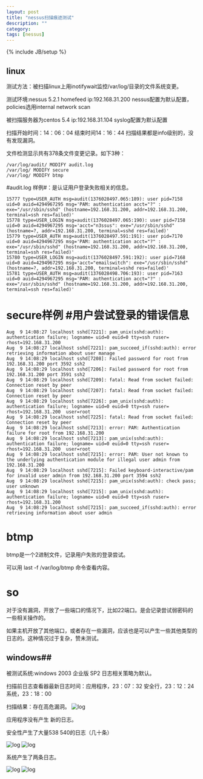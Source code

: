 ```yaml
---
layout: post
title: "nessus扫描痕迹测试"
description: ""
category: 
tags: [nessus]
---
```

{% include JB/setup %}

## linux ##

测试方法：被扫描linux上用inotifywait监控/var/log/目录的文件系统变更。

测试环境:nessus 5.2.1  homefeed ip:192.168.31.200 nessus配置为默认配置，policies选用internal network scan

被扫描服务器为centos 5.4 ip:192.168.31.104 syslog配置为默认配置

扫描开始时间：14：06：04 结束时间14：16：44 扫描结果都是info级别的，没有发现漏洞。

文件检测显示共有378条文件变更记录。如下3种：

	/var/log/audit/ MODIFY audit.log
	/var/log/ MODIFY secure
	/var/log/ MODIFY btmp

#audit.log 样例#：是认证用户登录失败相关的信息。

	15777 type=USER_AUTH msg=audit(1376028497.065:189): user pid=7158 uid=0 auid=4294967295 msg='PAM: authentication acct="?" : exe="/usr/sbin/sshd" (hostname=192.168.31.200, addr=192.168.31.200, terminal=ssh res=failed)'
	15778 type=USER_LOGIN msg=audit(1376028497.065:190): user pid=7158 uid=0 auid=4294967295 msg='acct="n3ssus": exe="/usr/sbin/sshd" (hostname=?, addr=192.168.31.200, terminal=sshd res=failed)'
	15779 type=USER_AUTH msg=audit(1376028497.591:191): user pid=7170 uid=0 auid=4294967295 msg='PAM: authentication acct="?" : exe="/usr/sbin/sshd" (hostname=192.168.31.200, addr=192.168.31.200, terminal=ssh res=failed)'
	15780 type=USER_LOGIN msg=audit(1376028497.591:192): user pid=7168 uid=0 auid=4294967295 msg='acct="emailswitch": exe="/usr/sbin/sshd" (hostname=?, addr=192.168.31.200, terminal=sshd res=failed)'
	15781 type=USER_AUTH msg=audit(1376028498.706:193): user pid=7163 uid=0 auid=4294967295 msg='PAM: authentication acct="?" : exe="/usr/sbin/sshd" (hostname=192.168.31.200, addr=192.168.31.200, terminal=ssh res=failed)'


# secure样例 #用户尝试登录的错误信息


	Aug  9 14:08:27 localhost sshd[7221]: pam_unix(sshd:auth): authentication failure; logname= uid=0 euid=0 tty=ssh ruser= rhost=192.168.31.200
	Aug  9 14:08:27 localhost sshd[7221]: pam_succeed_if(sshd:auth): error retrieving information about user manage
	Aug  9 14:08:29 localhost sshd[7208]: Failed password for root from 192.168.31.200 port 3592 ssh2
	Aug  9 14:08:29 localhost sshd[7206]: Failed password for root from 192.168.31.200 port 3591 ssh2
	Aug  9 14:08:29 localhost sshd[7209]: fatal: Read from socket failed: Connection reset by peer
	Aug  9 14:08:29 localhost sshd[7207]: fatal: Read from socket failed: Connection reset by peer
	Aug  9 14:08:29 localhost sshd[7226]: pam_unix(sshd:auth): authentication failure; logname= uid=0 euid=0 tty=ssh ruser= rhost=192.168.31.200  user=root
	Aug  9 14:08:29 localhost sshd[7225]: fatal: Read from socket failed: Connection reset by peer
	Aug  9 14:08:29 localhost sshd[7213]: error: PAM: Authentication failure for root from 192.168.31.200
	Aug  9 14:08:29 localhost sshd[7213]: pam_unix(sshd:auth): authentication failure; logname= uid=0 euid=0 tty=ssh ruser= rhost=192.168.31.200  user=root
	Aug  9 14:08:29 localhost sshd[7215]: error: PAM: User not known to the underlying authentication module for illegal user admin from 192.168.31.200
	Aug  9 14:08:29 localhost sshd[7215]: Failed keyboard-interactive/pam for invalid user admin from 192.168.31.200 port 3594 ssh2
	Aug  9 14:08:29 localhost sshd[7215]: pam_unix(sshd:auth): check pass; user unknown
	Aug  9 14:08:29 localhost sshd[7215]: pam_unix(sshd:auth): authentication failure; logname= uid=0 euid=0 tty=ssh ruser= rhost=192.168.31.200
	Aug  9 14:08:29 localhost sshd[7215]: pam_succeed_if(sshd:auth): error retrieving information about user admin


# btmp #

btmp是一个2进制文件，记录用户失败的登录尝试。

可以用 last -f /var/log/btmp 命令查看内容。


# so #

对于没有漏洞，开放了一些端口的情况下，比如22端口。是会记录尝试弱密码的一些相关操作的。

如果主机开放了其他端口，或者存在一些漏洞，应该也是可以产生一些其他类型的日志的。这种情况过于复杂，赞未测试。


## windows##

被测试系统:windows 2003 企业版 SP2  日志相关策略为默认。

扫描前日志查看器最新日志时间：应用程序，23：07：32 安全行，23：12：24 系统，23：18：00

扫描结果：存在高危漏洞。
![log]({{site.img_url}}win5.png)

应用程序没有产生 新的日志。

安全性产生了大量538 540的日志（几十条）

![log]({{site.img_url}}win1.png)
![log]({{site.img_url}}win2.png)

系统产生了两条日志。

![log]({{site.img_url}}win3.png)
![log]({{site.img_url}}win4.png)

